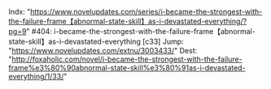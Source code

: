 Indx: "https://www.novelupdates.com/series/i-became-the-strongest-with-the-failure-frame【abnormal-state-skill】as-i-devastated-everything/?pg=9"
#404: i-became-the-strongest-with-the-failure-frame【abnormal-state-skill】as-i-devastated-everything [c33]
Jump: "https://www.novelupdates.com/extnu/3003433/"
Dest: "http://foxaholic.com/novel/i-became-the-strongest-with-the-failure-frame%e3%80%90abnormal-state-skill%e3%80%91as-i-devastated-everything/1/33/"